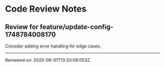 # Code Review Notes

## Review for feature/update-config-1748784008170

Consider adding error handling for edge cases.

---
Reviewed on: 2025-06-01T13:20:09.053Z